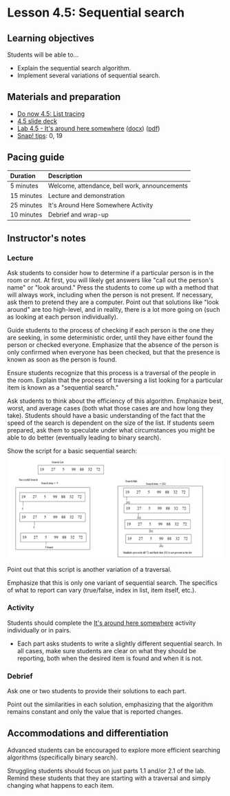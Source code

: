 # Lesson 4.5: Sequential search

## Learning objectives

Students will be able to...

* Explain the sequential search algorithm.
* Implement several variations of sequential search.

## Materials and preparation

* [Do now 4.5: List tracing](do_now_45.md)
* [4.5 slide deck](https://github.com/TEALSK12/introduction-to-computer-science/raw/master/slidedecks/TEALS%20SNAP%204.5.pptx)
* [Lab 4.5 - It's around here somewhere](lab_45.md) ([docx](https://github.com/TEALSK12/introduction-to-computer-science/raw/master/Unit%204%20Word/Lab%204.5%20Its%20Around%20Here%20Somewhere.docx)) ([pdf](https://github.com/TEALSK12/introduction-to-computer-science/raw/master/Unit%204%20PDF/Lab%204.5%20Its%20Around%20Here%20Somewhere.pdf))
* [Snap! tips][]: 0, 19

## Pacing guide

| Duration   | Description                                   |
| :--------- | :--------------------------------------------- |
| 5 minutes  | Welcome, attendance, bell work, announcements |
| 15 minutes | Lecture and demonstration                     |
| 25 minutes | It's Around Here Somewhere Activity           |
| 10 minutes | Debrief and wrap-up                           |

## Instructor's notes

### Lecture

Ask students to consider how to determine if a particular person is in the room or not. At first, you will likely get answers like "call out the person's name" or "look around."  Press the students to come up with a method that will always work, including when the person is not present.  If necessary, ask them to pretend they are a computer. Point out that solutions like "look around" are too high-level, and in reality, there is a lot more going on (such as looking at each person individually).

Guide students to the process of checking if each person is the one they are seeking, in some deterministic order, until they have either found the person or checked everyone.  Emphasize that the absence of the person is only confirmed when everyone has been checked, but that the presence is known as soon as the person is found.

Ensure students recognize that this process is a traversal of the people in the room. Explain that the process of traversing a list looking for a particular item is known as a "sequential search."

Ask students to think about the efficiency of this algorithm.  Emphasize best, worst, and average cases (both what those cases are and how long they take). Students should have a basic understanding of the fact that the speed of the search is dependent on the size of the list. If students seem prepared, ask them to speculate under what circumstances you might be able to do better (eventually leading to binary search).

Show the script for a basic sequential search:
  ![basic sequential search](images/basic_sequential_search.jpg)

Point out that this script is another variation of a traversal.

Emphasize that this is only one variant of sequential search.  The specifics of what to report can vary (true/false, index in list, item itself, etc.).

### Activity

Students should complete the [It's around here somewhere](lab_45.md) activity individually or in pairs.

* Each part asks students to write a slightly different sequential search.  In all cases, make sure students are clear on what they should be reporting, both when the desired item is found and when it is not.

### Debrief

Ask one or two students to provide their solutions to each part.

Point out the similarities in each solution, emphasizing that the algorithm remains constant and only the value that is reported changes.

## Accommodations and differentiation

Advanced students can be encouraged to explore more efficient searching algorithms (specifically binary search).

Struggling students should focus on just parts 1.1 and/or 2.1 of the lab.  Remind these students that they are starting with a traversal and simply changing what happens to each item.

[Snap! tips]: https://github.com/TEALSK12/introduction-to-computer-science/blob/master/Snap%20Tips.docx?raw=true
